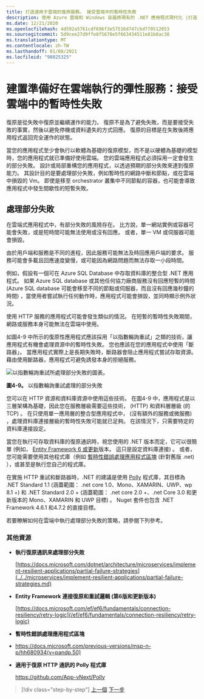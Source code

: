 ```yaml
---
title: 打造適用于雲端的復原服務。 接受雲端中的暫時性失敗
description: 使用 Azure 雲端和 Windows 容器將現有的 .NET 應用程式現代化 |打造適用于雲端的復原服務。 接受雲端中的暫時性失敗
ms.date: 12/21/2020
ms.openlocfilehash: 4d592a5761cdf696f3e57516d747cbd770512053
ms.sourcegitcommit: 5d9cee27d9ffe8f5670e5f663434511e81b8ac38
ms.translationtype: MT
ms.contentlocale: zh-TW
ms.lasthandoff: 01/08/2021
ms.locfileid: "98025325"
---
```

# <a name="build-resilient-services-ready-for-the-cloud-embrace-transient-failures-in-the-cloud"></a>建置準備好在雲端執行的彈性服務：接受雲端中的暫時性失敗

復原是從失敗中復原並繼續運作的能力。 復原不是為了避免失敗，而是要接受失敗的事實，然後以避免停機或資料遺失的方式回應。 復原的目標是在失敗後將應用程式返回完全運作的狀態。

當您的應用程式至少會執行以軟體為基礎的復原模型，而不是以硬體為基礎的模型時，您的應用程式就已準備好使用雲端。 您的雲端應用程式必須採用一定會發生的部分失敗。 設計或局部重構您的應用程式，以透過預期的部分失敗來達到復原能力。 其設計目的是要處理部分失敗，例如暫時性的網路中斷和節點，或在雲端中損毀的 Vm。 即使是移至 orchestrator 叢集中不同節點的容器，也可能會導致應用程式中發生間歇性的短暫失敗。

## <a name="handling-partial-failure"></a>處理部分失敗

在雲端式應用程式中，有部分失敗的風險存在。 比方說，單一網站實例或容器可能會失敗，或是短時間可能無法使用或沒有回應。 或者，單一 VM 或伺服器可能會損毀。

由於用戶端和服務是不同的進程，因此服務可能無法及時回應用戶端的要求。 服務可能會多載且回應速度變慢，或可能因為網路問題而無法存取一小段時間。

例如，假設有一個可在 Azure SQL Database 中存取資料庫的整合型 .NET 應用程式。 如果 Azure SQL database 或其他任何協力廠商服務沒有回應短暫的時間 (Azure SQL database 可能會移至不同的節點或伺服器，而且沒有回應幾秒鐘的時間) ，當使用者嘗試執行任何動作時，應用程式可能會損毀，並同時顯示例外狀況。

使用 HTTP 服務的應用程式可能會發生類似的情況。 在短暫的暫時性失敗期間，網路或服務本身可能無法在雲端中使用。

如圖4-9 中所示的復原性應用程式應該採用「以指數輪詢重試」之類的技術，讓應用程式有機會處理資源中的暫時性失敗。 您也應該在您的應用程式中使用「斷路器」。 當應用程式實際上是長期失敗時，斷路器會阻止應用程式嘗試存取資源。 藉由使用斷路器，應用程式可避免誘發本身的拒絕服務。

![以指數輪詢重試所處理部分失敗的圖表。](./media/retry-partial-failures.png)

**圖4-9。** 以指數輪詢重試處理的部分失敗

您可以在 HTTP 資源和資料庫資源中使用這些技術。 在圖4-9 中，應用程式是以三層架構為基礎，因此您在服務層級需要這些技術， (HTTP) 和資料層層級 (的 TCP) 。 在只使用單一應用層的整合型應用程式中， (沒有額外的服務或微服務) ，處理資料庫連接層級的暫時性失敗可能就已足夠。 在該情況下，只需要特定的資料庫連接設定。

當您在執行可存取資料庫的復原通訊時，視您使用的 .NET 版本而定，它可以很簡單 (例如， [Entity Framework 6 或更新](/ef/ef6/fundamentals/connection-resiliency/retry-logic)版本。 這只是設定資料庫連接) 。 或者，您可能需要使用其他程式庫（例如 [暫時性錯誤處理應用程式區塊](/previous-versions/msp-n-p/hh680934(v=pandp.50)) (針對舊版 .net) ），或甚至是執行您自己的程式庫。

在實施 HTTP 重試和斷路器時，.NET 的建議是使用 [Polly](https://github.com/App-vNext/Polly) 程式庫，其目標為 .NET Standard 1.1 (涵蓋範圍： .net core 1.0、Mono、XAMARIN、UWP、wp 8.1 +) 和 .NET Standard 2.0 + (涵蓋範圍： .net core 2.0 +、.net Core 3.0 和更新版本的 Mono、XAMARIN 和 UWP 目標) 。 Nuget 套件也包含 .NET Framework 4.6.1 和4.7.2 的直接目標。

若要瞭解如何在雲端中執行處理部分失敗的策略，請參閱下列參考。

### <a name="additional-resources"></a>其他資源

- **執行復原通訊來處理部分失敗**

    [https://docs.microsoft.com/dotnet/architecture/microservices/implement-resilient-applications/partial-failure-strategies](../../microservices/implement-resilient-applications/partial-failure-strategies.md)

- **Entity Framework 連接復原和重試邏輯 (第6版和更新版本)**

    [https://docs.microsoft.com/ef/ef6/fundamentals/connection-resiliency/retry-logic](/ef/ef6/fundamentals/connection-resiliency/retry-logic)

- **暫時性錯誤處理應用程式區塊**

- <https://docs.microsoft.com/previous-versions/msp-n-p/hh680934(v=pandp.50)>

- **適用于復原 HTTP 通訊的 Polly 程式庫**

    <https://github.com/App-vNext/Polly>

>[!div class="step-by-step"]
>[上一個](when-to-deploy-windows-containers-to-azure-container-service-kubernetes.md) 
>[下一步](modernize-your-apps-with-monitoring-and-telemetry.md)
